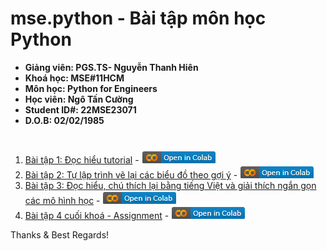 # mse.python - Bài tập môn học Python
- **Giảng viên: PGS.TS- Nguyễn Thanh Hiên**
- **Khoá học: MSE#11HCM**
- **Môn học: Python for Engineers**
- **Học viên: Ngô Tấn Cường**
- **Student ID#: 22MSE23071**
- **D.O.B: 02/02/1985**
#
1. [Bài tập 1: Đọc hiểu tutorial](https://github.com/ngotancuong/mse.python/blob/main/Baitap01.ipynb) - [<img src="https://github.com/ngotancuong/mse.python/blob/master/colab_icon.jpg">](https://colab.research.google.com/github/ngotancuong/mse.python/blob/main/Baitap01.ipynb)
2. [Bài tập 2: Tự lập trình vẽ lại các biểu đồ theo gợi ý](https://github.com/ngotancuong/mse.python/blob/main/Baitap02.ipynb) - [<img src="https://github.com/ngotancuong/mse.python/blob/master/colab_icon.jpg">](https://colab.research.google.com/github/ngotancuong/mse.python/blob/main/Baitap02.ipynb)
3. [Bài tập 3: Đọc hiểu, chú thích lại bằng tiếng Việt và giải thích ngắn gọn các mô hình học](https://github.com/ngotancuong/mse.python/blob/main/Baitap03.ipynb) - [<img src="https://github.com/ngotancuong/mse.python/blob/master/colab_icon.jpg">](https://colab.research.google.com/github/ngotancuong/mse.python/blob/main/Baitap03.ipynb)
4. [Bài tập 4 cuối khoá - Assignment](https://github.com/ngotancuong/mse.python/blob/main/Baitap04.ipynb) - [<img src="https://github.com/ngotancuong/mse.python/blob/master/colab_icon.jpg">](https://colab.research.google.com/github/ngotancuong/mse.python/blob/main/Baitap04.ipynb)

Thanks & Best Regards!
